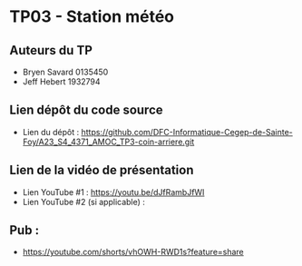 # TP03 - Station météo

## Auteurs du TP

- Bryen Savard 0135450
- Jeff Hebert 1932794

## Lien dépôt du code source

- Lien du dépôt : 
https://github.com/DFC-Informatique-Cegep-de-Sainte-Foy/A23_S4_4371_AMOC_TP3-coin-arriere.git

## Lien de la vidéo de présentation

- Lien YouTube #1 : https://youtu.be/dJfRambJfWI
- Lien YouTube #2 (si applicable) :

## Pub :

- https://youtube.com/shorts/vhOWH-RWD1s?feature=share